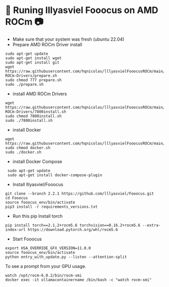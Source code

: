 # 💬 Runing lllyasviel Fooocus on AMD ROCm 📷
- Make sure that your system was fresh (ubuntu 22.04)
- Prepare AMD ROCm Driver install
```
sudo apt-get update
sudo apt-get install wget
sudo apt-get install git
wget https://raw.githubusercontent.com/hqnicolas/lllyasvielFooocusROCm/main/AMD-ROCm-Drivers/prepare.sh
sudo chmod 777 prepare.sh
sudo ./prepare.sh
```
- install AMD ROCm Drivers
```
wget https://raw.githubusercontent.com/hqnicolas/lllyasvielFooocusROCm/main/AMD-ROCm-Drivers/7800install.sh
sudo chmod 7800install.sh
sudo ./7800install.sh
```
- install Docker
```
wget https://raw.githubusercontent.com/hqnicolas/lllyasvielFooocusROCm/main/docker.sh
sudo chmod docker.sh
sudo ./docker.sh
```
- install Docker Compose
```
 sudo apt-get update
 sudo apt-get install docker-compose-plugin
```
- Install lllyasviel/Fooocus
```
git clone --branch 2.2.1 https://github.com/lllyasviel/Fooocus.git
cd Fooocus
source fooocus_env/bin/activate
pip3 install -r requirements_versions.txt
```
- Run this pip Install torch
```
pip install torch==2.1.2+rocm5.6 torchvision==0.16.2+rocm5.6 --extra-index-url https://download.pytorch.org/whl/rocm5.6
```
- Start Fooocus
```
export HSA_OVERRIDE_GFX_VERSION=11.0.0
source fooocus_env/bin/activate
python entry_with_update.py --listen --attention-split
```
To see a prompt from your GPU usage.
```
watch /opt/rocm-6.0.2/bin/rocm-smi
docker exec -it ollamacontainername /bin/bash -c "watch rocm-smi"
```
